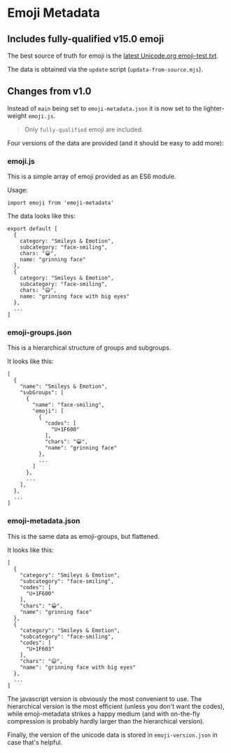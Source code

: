 # Emoji Metadata
## Includes fully-qualified v15.0 emoji

The best source of truth for emoji is the [latest Unicode.org emoji-test.txt](https://unicode.org/Public/emoji/latest/emoji-test.txt).

The data is obtained via the `update` script (`updata-from-source.mjs`).

## Changes from v1.0

Instead of `main` being set to `emoji-metadata.json` it is now set to the lighter-weight `emoji.js`.

> Only `fully-qualified` emoji are included.

Four versions of the data are provided (and it should be easy to add more):

### emoji.js

This is a simple array of emoji provided as an ES6 module.

Usage:

    import emoji from 'emoji-metadata'

The data looks like this:

    export default [
      {
        category: "Smileys & Emotion",
        subcategory: "face-smiling",
        chars: "😀",
        name: "grinning face"
      },
      {
        category: "Smileys & Emotion",
        subcategory: "face-smiling",
        chars: "😃",
        name: "grinning face with big eyes"
      },
      ...
    ]

### emoji-groups.json

This is a hierarchical structure of groups and subgroups.

It looks like this:

    [
      {
        "name": "Smileys & Emotion",
        "subGroups": [
          {
            "name": "face-smiling",
            "emoji": [
              {
                "codes": [
                  "U+1F600"
                ],
                "chars": "😀",
                "name": "grinning face"
              },
              ...
            ]
          },
          ...
        ],
      },
      ...
    ]

### emoji-metadata.json

This is the same data as emoji-groups, but flattened.

It looks like this:

    [
      {
        "category": "Smileys & Emotion",
        "subcategory": "face-smiling",
        "codes": [
          "U+1F600"
        ],
        "chars": "😀",
        "name": "grinning face"
      },
      {
        "category": "Smileys & Emotion",
        "subcategory": "face-smiling",
        "codes": [
          "U+1F603"
        ],
        "chars": "😃",
        "name": "grinning face with big eyes"
      },
      ...
    ]

The javascript version is obviously the most convenient to use. The hierarchical version
is the most efficient (unless you don't want the codes), while emoji-metadata strikes
a happy medium (and with on-the-fly compression is probably hardly larger than the
hierarchical version).

Finally, the version of the unicode data is stored in `emoji-version.json` in case that's helpful.